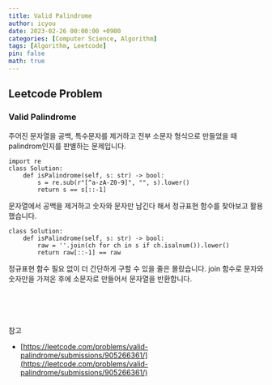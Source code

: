 ```yaml
---
title: Valid Palindrome
author: icyou
date: 2023-02-26 00:00:00 +0900
categories: [Computer Science, Algorithm]
tags: [Algorithm, Leetcode]
pin: false
math: true
---
```


## Leetcode Problem

### Valid Palindrome
주어진 문자열을 공백, 특수문자를 제거하고 전부 소문자 형식으로 만들었을 때 palindrom인지를 판별하는 문제입니다.  

```
import re
class Solution:
    def isPalindrome(self, s: str) -> bool:
        s = re.sub(r"[^a-zA-Z0-9]", "", s).lower()
        return s == s[::-1]
```
문자열에서 공백을 제거하고 숫자와 문자만 남긴다 해서 정규표현 함수를 찾아보고 활용했습니다.  

```
class Solution:
    def isPalindrome(self, s: str) -> bool:
        raw = ''.join(ch for ch in s if ch.isalnum()).lower()
        return raw[::-1] == raw
```
정규표현 함수 필요 없이 더 간단하게 구할 수 있을 줄은 몰랐습니다.
join 함수로 문자와 숫자만을 가져온 후에 소문자로 만들어서 문자열을 반환합니다.  

<br/><br/><br/><br/>
참고 
- [https://leetcode.com/problems/valid-palindrome/submissions/905266361/](https://leetcode.com/problems/valid-palindrome/submissions/905266361/)